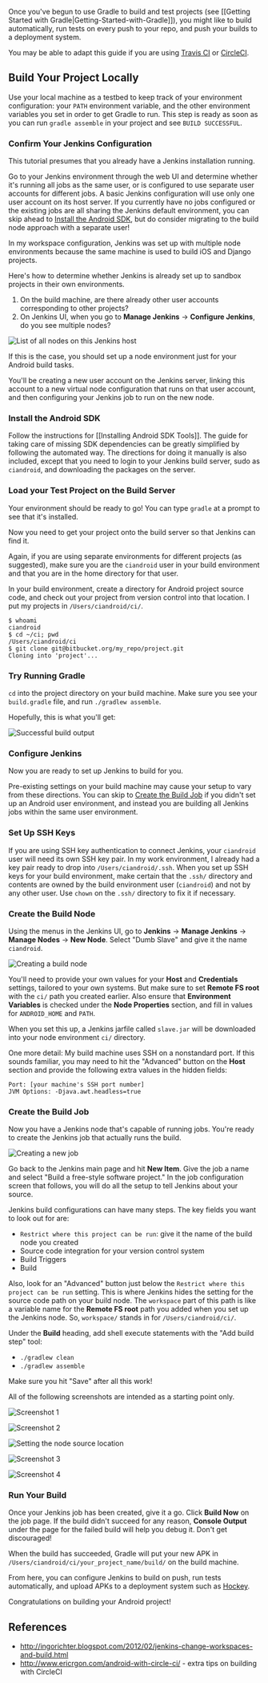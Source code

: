 Once you've begun to use Gradle to build and test projects (see [[Getting Started with Gradle|Getting-Started-with-Gradle]]), you might like to build automatically, run tests on every push to your repo, and push your builds to a deployment system.
 
You may be able to adapt this guide if you are using [Travis CI](http://docs.travis-ci.com/user/languages/java/) or [CircleCI](https://circleci.com/docs/android/).

## Build Your Project Locally
Use your local machine as a testbed to keep track of your environment configuration: 
your `PATH` environment variable, and the other environment variables you set in order to get Gradle to run. This step is ready as soon as you can run `gradle assemble` in your project and see `BUILD SUCCESSFUL`.

### Confirm Your Jenkins Configuration
This tutorial presumes that you already have a Jenkins installation running.

Go to your Jenkins environment through the web UI and determine whether it's running all jobs as the same user, or is configured to use separate user accounts for different jobs. A basic Jenkins configuration will use only one user account on its host server. If you currently have no jobs configured or the existing jobs are all sharing the Jenkins default environment, you can skip ahead to [Install the Android SDK](#install-the-android-sdk), but do consider migrating to the build node approach with a separate user!

In my workspace configuration, Jenkins was set up with multiple node environments because the same machine is used to build iOS and Django projects.

Here's how to determine whether Jenkins is already set up to sandbox projects in their own environments. 

1. On the build machine, are there already other user accounts corresponding to other projects?
2. On Jenkins UI, when you go to **Manage Jenkins** -> **Configure Jenkins**, do you see multiple nodes?

![List of all nodes on this Jenkins host](https://dl.dropboxusercontent.com/u/10808663/gradle_jenkins_android/nodes_list.png)

If this is the case, you should set up a node environment just for your Android build tasks. 

You'll be creating a new user account on the Jenkins server, linking this account to a new virtual node configuration that runs on that user account, and then configuring your Jenkins job to run on the new node. 

### Install the Android SDK 

Follow the instructions for [[Installing Android SDK Tools]].  The guide for taking care of missing SDK dependencies can be greatly simplified by following the automated way.  The directions for doing it manually is also included, except that you need to login to your Jenkins build server, sudo as `ciandroid`, and downloading the packages on the server.

### Load your Test Project on the Build Server
Your environment should be ready to go! You can type `gradle` at a prompt to see that it's installed. 

Now you need to get your project onto the build server so that Jenkins can find it.

Again, if you are using separate environments for different projects (as suggested), make sure you are the `ciandroid` user in your build environment and that you are in the home directory for that user.

In your build environment, create a directory for Android project source code, and check out your project from version control into that location. I put my projects in `/Users/ciandroid/ci/`.

    $ whoami
    ciandroid
    $ cd ~/ci; pwd
    /Users/ciandroid/ci
    $ git clone git@bitbucket.org/my_repo/project.git
    Cloning into 'project'...

### Try Running Gradle
`cd` into the project directory on your build machine. Make sure you see your `build.gradle` file, and run `./gradlew assemble`.

Hopefully, this is what you'll get:

![Successful build output](https://dl.dropboxusercontent.com/u/10808663/gradle_jenkins_android/build_successful.png)
    
### Configure Jenkins
Now you are ready to set up Jenkins to build for you.

Pre-existing settings on your build machine may cause your setup to vary from these directions. You can skip to [Create the Build Job](#create-the-build-job) if you didn't set up an Android user environment, and instead you are building all Jenkins jobs within the same user environment.

### Set Up SSH Keys
If you are using SSH key authentication to connect Jenkins, your `ciandroid` user will need its own SSH key pair. In my work environment, I already had a key pair ready to drop into `/Users/ciandroid/.ssh`. When you set up SSH keys for your build environment, make certain that the `.ssh/` directory and contents are owned by the build environment user (`ciandroid`) and not by any other user. Use `chown` on the  `.ssh/` directory to fix it if necessary.

### Create the Build Node
Using the menus in the Jenkins UI, go to **Jenkins** -> **Manage Jenkins** -> **Manage Nodes** -> **New Node**. Select "Dumb Slave" and give it the name `ciandroid`.

![Creating a build node](https://dl.dropboxusercontent.com/u/10808663/gradle_jenkins_android/create_android_build_node.png)

You'll need to provide your own values for your **Host** and **Credentials** settings, tailored to your own systems. But make sure to set **Remote FS root** with the `ci/` path you created earlier. Also ensure that **Environment Variables** is checked under the **Node Properties** section, and fill in values for `ANDROID_HOME` and `PATH`.

When you set this up, a Jenkins jarfile called `slave.jar` will be downloaded into your node environment `ci/` directory. 

One more detail: My build machine uses SSH on a nonstandard port. If this sounds familiar, you may need to hit the "Advanced" button on the **Host** section and provide the following extra values in the hidden fields:

    Port: [your machine's SSH port number]
    JVM Options: -Djava.awt.headless=true
   
### Create the Build Job
Now you have a Jenkins node that's capable of running jobs. You're ready to create the Jenkins job that actually runs the build.

![Creating a new job](https://dl.dropboxusercontent.com/u/10808663/gradle_jenkins_android/create_new_build.png)

Go back to the Jenkins main page and hit **New Item**. Give the job a name and select "Build a free-style software project." In the job configuration screen that follows, you will do all the setup to tell Jenkins about your source.

Jenkins build configurations can have many steps. The key fields you want to look out for are:
 * `Restrict where this project can be run`: give it the name of the build node you created
 * Source code integration for your version control system
 * Build Triggers
 * Build
 
Also, look for an "Advanced" button just below the `Restrict where this project can be run` setting. This is where Jenkins hides the setting for the source code path on your build node. The `workspace` part of this path is like a variable name for the **Remote FS root** path you added when you set up the Jenkins node. So, `workspace/` stands in for `/Users/ciandroid/ci/`. 

Under the **Build** heading, add shell execute statements with the "Add build step" tool:
* `./gradlew clean`
* `./gradlew assemble`
  
Make sure you hit "Save" after all this work!

All of the following screenshots are intended as a starting point only.

![Screenshot 1](https://dl.dropboxusercontent.com/u/10808663/gradle_jenkins_android/create_job1.png)

![Screenshot 2](https://dl.dropboxusercontent.com/u/10808663/gradle_jenkins_android/create_job2.png)

![Setting the node source location](https://dl.dropboxusercontent.com/u/10808663/gradle_jenkins_android/create_job_node_source.png)

![Screenshot 3](https://dl.dropboxusercontent.com/u/10808663/gradle_jenkins_android/create_job3.png)

![Screenshot 4](https://dl.dropboxusercontent.com/u/10808663/gradle_jenkins_android/create_job4.png)

### Run Your Build
Once your Jenkins job has been created, give it a go. Click **Build Now** on the job page. If the build didn't succeed for any reason, **Console Output** under the page for the failed build will help you debug it. Don't get discouraged!

When the build has succeeded, Gradle will put your new APK in `/Users/ciandroid/ci/your_project_name/build/` on the build machine. 

From here, you can configure Jenkins to build on push, run tests automatically, and upload APKs to a deployment system such as [Hockey](hockeyapp.net).

Congratulations on building your Android project! 

## References
* http://ingorichter.blogspot.com/2012/02/jenkins-change-workspaces-and-build.html
* http://www.ericrgon.com/android-with-circle-ci/ - extra tips on building with CircleCI